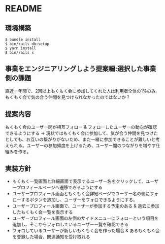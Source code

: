 # README

## 環境構築
```
$ bundle install
$ bin/rails db:setup
$ yarn install
$ bin/rails s
```

## 事業をエンジニアリングしよう提案編:選択した事業側の課題
直近一年間で、2回以上もくもく会に参加してくれた人は利用者全体の1%のみ。もくもく会で気の合う仲間を見つけられなかったのではないか？

## 提案内容
もくもく会のユーザー間が相互フォロー & フォローしたユーザーの動向が確認できるようにする
→ 現状ではもくもく会に参加して、気が合う仲間を見つけたとしても、お互いの繋がりがないため、また一緒に参加できることが難しいと考えられる。ユーザーの参加頻度を上げるため、ユーザー間のつながりを増やす仕組みを作る。

## 実装方針
- もくもく一覧画面と詳細画面で表示するユーザー名をクリックして、ユーザープロフィールページへ遷移できるようにする
- ユーザープロフィール画面ともくもく会詳細ページでユーザー名の側にフォローするボタンを追加し、ユーザーをフォロできるようにする。
- ユーザープロフィール画面で、ユーザーが参加する予定のある & 過去に参加したもくもく会一覧を表示する
- ユーザープロフィール画面の左側のサイドメニューにフォローという項目を追加し、そこからフォロしているユーザー一覧を確認できる
- フォロしているユーザーが新しいもくもく会を作った場合 & あるもくもく会を登録した場合、関連通知を受け取れる
